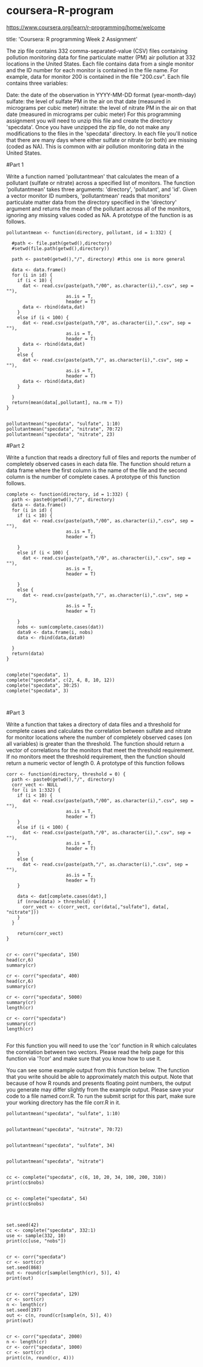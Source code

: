 # coursera-R-program
https://www.coursera.org/learn/r-programming/home/welcome








title: 'Coursera: R programming Week 2 Assignment'


The zip file contains 332 comma-separated-value (CSV) files containing pollution monitoring data for fine particulate matter (PM) air pollution at 332 locations in the United States. Each file contains data from a single monitor and the ID number for each monitor is contained in the file name. For example, data for monitor 200 is contained in the file "200.csv". Each file contains three variables:

Date: the date of the observation in YYYY-MM-DD format (year-month-day)
sulfate: the level of sulfate PM in the air on that date (measured in micrograms per cubic meter)
nitrate: the level of nitrate PM in the air on that date (measured in micrograms per cubic meter)
For this programming assignment you will need to unzip this file and create the directory 'specdata'. Once you have unzipped the zip file, do not make any modifications to the files in the 'specdata' directory. In each file you'll notice that there are many days where either sulfate or nitrate (or both) are missing (coded as NA). This is common with air pollution monitoring data in the United States.

#Part 1

Write a function named 'pollutantmean' that calculates the mean of a pollutant (sulfate or nitrate) across a specified list of monitors. The function 'pollutantmean' takes three arguments: 'directory', 'pollutant', and 'id'. Given a vector monitor ID numbers, 'pollutantmean' reads that monitors' particulate matter data from the directory specified in the 'directory' argument and returns the mean of the pollutant across all of the monitors, ignoring any missing values coded as NA. A prototype of the function is as follows.

```{r}
pollutantmean <- function(directory, pollutant, id = 1:332) {
  
  #path <- file.path(getwd(),directory)
  #setwd(file.path(getwd(),directory))
  
  path <- paste0(getwd(),"/", directory) #this one is more general

  data <- data.frame()
  for (i in id) {
    if (i < 10) {
      dat <- read.csv(paste(path,"/00", as.character(i),".csv", sep = ""), 
                      as.is = T, 
                      header = T)
      data <- rbind(data,dat)
    }
    else if (i < 100) {
      dat <- read.csv(paste(path,"/0", as.character(i),".csv", sep = ""), 
                      as.is = T, 
                      header = T)
      data <- rbind(data,dat)
    }
    else {
      dat <- read.csv(paste(path,"/", as.character(i),".csv", sep = ""), 
                      as.is = T, 
                      header = T)
      data <- rbind(data,dat)
    }
    
  }
  return(mean(data[,pollutant], na.rm = T))
}


pollutantmean("specdata", "sulfate", 1:10)
pollutantmean("specdata", "nitrate", 70:72)
pollutantmean("specdata", "nitrate", 23)
```



#Part 2

Write a function that reads a directory full of files and reports the number of completely observed cases in each data file. The function should return a data frame where the first column is the name of the file and the second column is the number of complete cases. A prototype of this function follows.
```{r}
complete <- function(directory, id = 1:332) {
  path <- paste0(getwd(),"/", directory)
  data <- data.frame()
  for (i in id) {
    if (i < 10) {
      dat <- read.csv(paste(path,"/00", as.character(i),".csv", sep = ""), 
                      as.is = T, 
                      header = T)
      
    }
    else if (i < 100) {
      dat <- read.csv(paste(path,"/0", as.character(i),".csv", sep = ""), 
                      as.is = T, 
                      header = T)
     
    }
    else {
      dat <- read.csv(paste(path,"/", as.character(i),".csv", sep = ""), 
                      as.is = T, 
                      header = T)
      
    }
    nobs <- sum(complete.cases(dat))
    data9 <- data.frame(i, nobs)
    data <- rbind(data,data9)
    
  }
  return(data)
}


complete("specdata", 1)
complete("specdata", c(2, 4, 8, 10, 12))
complete("specdata", 30:25)
complete("specdata", 3)



```




#Part 3

Write a function that takes a directory of data files and a threshold for complete cases and calculates the correlation between sulfate and nitrate for monitor locations where the number of completely observed cases (on all variables) is greater than the threshold. The function should return a vector of correlations for the monitors that meet the threshold requirement. If no monitors meet the threshold requirement, then the function should return a numeric vector of length 0. A prototype of this function follows

```{r}
corr <- function(directory, threshold = 0) {
  path <- paste0(getwd(),"/", directory)
  corr_vect <- NULL
  for (i in 1:332) {
    if (i < 10) {
      dat <- read.csv(paste(path,"/00", as.character(i),".csv", sep = ""), 
                      as.is = T, 
                      header = T)
    }
    else if (i < 100) {
      dat <- read.csv(paste(path,"/0", as.character(i),".csv", sep = ""), 
                      as.is = T, 
                      header = T)
    }
    else {
      dat <- read.csv(paste(path,"/", as.character(i),".csv", sep = ""), 
                      as.is = T, 
                      header = T)
    }
    
    data <- dat[complete.cases(dat),]
    if (nrow(data) > threshold) {
      corr_vect <- c(corr_vect, cor(data[,"sulfate"], data[, "nitrate"]))
    }
  }
    
    return(corr_vect)
}


```


```{r}
cr <- corr("specdata", 150)
head(cr,6)
summary(cr)

cr <- corr("specdata", 400)
head(cr,6)
summary(cr)

cr <- corr("specdata", 5000)
summary(cr)
length(cr)

cr <- corr("specdata")
summary(cr)
length(cr)


```


For this function you will need to use the 'cor' function in R which calculates the correlation between two vectors. Please read the help page for this function via '?cor' and make sure that you know how to use it.

You can see some example output from this function below. The function that you write should be able to approximately match this output. Note that because of how R rounds and presents floating point numbers, the output you generate may differ slightly from the example output. Please save your code to a file named corr.R. To run the submit script for this part, make sure your working directory has the file corr.R in it.



```{r}
pollutantmean("specdata", "sulfate", 1:10)


pollutantmean("specdata", "nitrate", 70:72)


pollutantmean("specdata", "sulfate", 34)


pollutantmean("specdata", "nitrate")


cc <- complete("specdata", c(6, 10, 20, 34, 100, 200, 310))
print(cc$nobs)


cc <- complete("specdata", 54)
print(cc$nobs)



set.seed(42)
cc <- complete("specdata", 332:1)
use <- sample(332, 10)
print(cc[use, "nobs"])


cr <- corr("specdata")                
cr <- sort(cr)                
set.seed(868)                
out <- round(cr[sample(length(cr), 5)], 4)
print(out)


cr <- corr("specdata", 129)                
cr <- sort(cr)                
n <- length(cr)                
set.seed(197)                
out <- c(n, round(cr[sample(n, 5)], 4))
print(out)


cr <- corr("specdata", 2000)                
n <- length(cr)                
cr <- corr("specdata", 1000)                
cr <- sort(cr)
print(c(n, round(cr, 4)))


```




